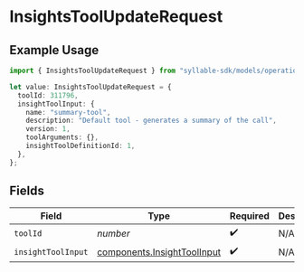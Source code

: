 # InsightsToolUpdateRequest

## Example Usage

```typescript
import { InsightsToolUpdateRequest } from "syllable-sdk/models/operations";

let value: InsightsToolUpdateRequest = {
  toolId: 311796,
  insightToolInput: {
    name: "summary-tool",
    description: "Default tool - generates a summary of the call",
    version: 1,
    toolArguments: {},
    insightToolDefinitionId: 1,
  },
};
```

## Fields

| Field                                                                      | Type                                                                       | Required                                                                   | Description                                                                |
| -------------------------------------------------------------------------- | -------------------------------------------------------------------------- | -------------------------------------------------------------------------- | -------------------------------------------------------------------------- |
| `toolId`                                                                   | *number*                                                                   | :heavy_check_mark:                                                         | N/A                                                                        |
| `insightToolInput`                                                         | [components.InsightToolInput](../../models/components/insighttoolinput.md) | :heavy_check_mark:                                                         | N/A                                                                        |